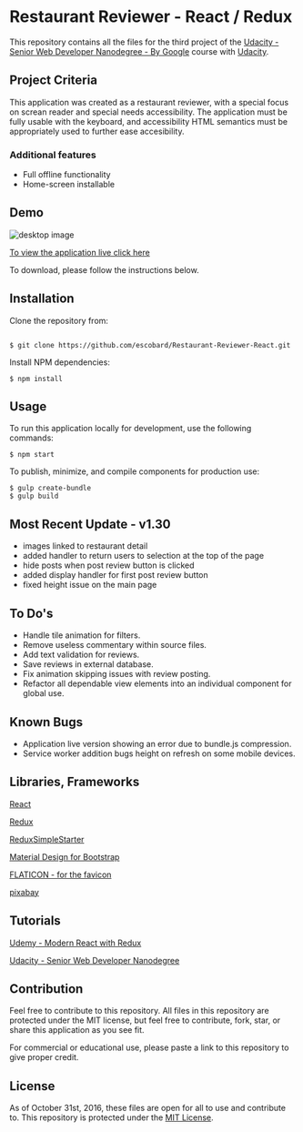 # Restaurant Reviewer - React / Redux

This repository contains all the files for the third project of the [Udacity - Senior Web Developer Nanodegree - By Google](https://www.udacity.com/course/senior-web-developer-nanodegree-by-google--nd802) course with [Udacity](https://www.udacity.com/). 

## Project Criteria
This application was created as a restaurant reviewer, with a special focus on screan reader and special needs accessibility. The application must be fully usable with the keyboard, and accessibility HTML semantics must be appropriately used to further ease accesibility.

### Additional features
- Full offline functionality
- Home-screen installable

## Demo

![desktop image](https://odevs.ca/portfolio/restaurant-reviews/)

[To view the application live click here](https://odevs.ca/portfolio/restaurant-reviews/)

To download, please follow the instructions below.

## Installation

Clone the repository from: 
```

$ git clone https://github.com/escobard/Restaurant-Reviewer-React.git

```

Install NPM dependencies:
```
$ npm install
```

## Usage

To run this application locally for development, use the following commands:

```
$ npm start
```

To publish, minimize, and compile components for production use:

```
$ gulp create-bundle
$ gulp build
```

## Most Recent Update - v1.30
- images linked to restaurant detail
- added handler to return users to selection at the top of the page
- hide posts when post review button is clicked
- added display handler for first post review button
- fixed height issue on the main page

## To Do's
- Handle tile animation for filters.
- Remove useless commentary within source files.
- Add text validation for reviews.
- Save reviews in external database.
- Fix animation skipping issues with review posting.
- Refactor all dependable view elements into an individual component for global use. 

## Known Bugs
- Application live version showing an error due to bundle.js compression.
- Service worker addition bugs height on refresh on some mobile devices.

## Libraries, Frameworks

[React](https://facebook.github.io/react/)

[Redux](http://redux.js.org/docs/introduction/)

[ReduxSimpleStarter](https://github.com/StephenGrider/ReduxSimpleStarter)

[Material Design for Bootstrap](https://mdbootstrap.com/material-design-for-bootstrap/)

[FLATICON - for the favicon](http://www.flaticon.com/)

[pixabay](https://pixabay.com/)

##  Tutorials

[Udemy - Modern React with Redux](https://www.udemy.com/react-redux/)

[Udacity - Senior Web Developer Nanodegree](https://www.udacity.com/course/senior-web-developer-nanodegree-by-google--nd802)
## Contribution

Feel free to contribute to this repository. All files in this repository are protected under the MIT license, but feel free to contribute, fork, star, or share this application as you see fit.

For commercial or educational use, please paste a link to this repository to give proper credit.

## License
As of October 31st, 2016, these files are open for all to use and contribute to. This repository is protected under the [MIT License](http://choosealicense.com/licenses/mit/).

